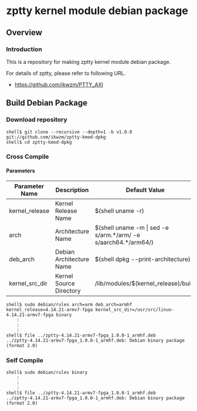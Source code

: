 zptty kernel module debian package
====================================================================================

Overview
------------------------------------------------------------------------------------

### Introduction

This is a repository for making zptty kernel module debian package.

For details of zptty, please refer to following URL.

  * https://github.com/ikwzm/PTTY_AXI

Build Debian Package
------------------------------------------------------------------------------------

### Download repository

```console
shell$ git clone --recursive --depth=1 -b v1.0.0 git://github.com/ikwzm/zptty-kmod-dpkg
shell$ cd zptty-kmod-dpkg
```

### Cross Compile

#### Parameters

| Parameter Name | Description              | Default Value                                                    |
|----------------|--------------------------|------------------------------------------------------------------|
| kernel_release | Kernel Release Name      | $(shell uname -r)                                                |
| arch           | Architecture Name        | $(shell uname -m \| sed -e s/arm.\*/arm/ -e s/aarch64.\*/arm64/) |
| deb_arch       | Debian Architecture Name | $(shell dpkg --print-architecture)                               |
| kernel_src_dir | Kernel Source Directory  | /lib/modules/$(kernel_release)/build                             |


```console
shell$ sudo debian/rules arch=arm deb_arch=armhf kernel_release=4.14.21-armv7-fpga kernel_src_dir=/usr/src/linux-4.14.21-armv7-fpga binary
    :
    :
    :
shell$ file ../zptty-4.14.21-armv7-fpga_1.0.0-1_armhf.deb
../zptty-4.14.21-armv7-fpga_1.0.0-1_armhf.deb: Debian binary package (format 2.0)
```

### Self Compile

```console
shell$ sudo debian/rules binary
    :
    :
    :
shell$ file ../zptty-4.14.21-armv7-fpga_1.0.0-1_armhf.deb
../zptty-4.14.21-armv7-fpga_1.0.0-1_armhf.deb: Debian binary package (format 2.0)
```

